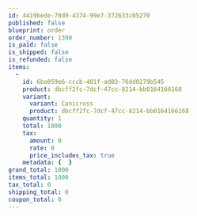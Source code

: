 ```yaml
---
id: 4419bede-70d9-4374-99e7-372633c05270
published: false
blueprint: order
order_number: 1390
is_paid: false
is_shipped: false
is_refunded: false
items:
  -
    id: 6ba059e6-cccb-401f-ad03-76dd0279b545
    product: dbcff2fc-7dcf-47cc-8214-bb0164166168
    variant:
      variant: Canicross
      product: dbcff2fc-7dcf-47cc-8214-bb0164166168
    quantity: 1
    total: 1800
    tax:
      amount: 0
      rate: 0
      price_includes_tax: true
    metadata: {  }
grand_total: 1800
items_total: 1800
tax_total: 0
shipping_total: 0
coupon_total: 0
---
```

